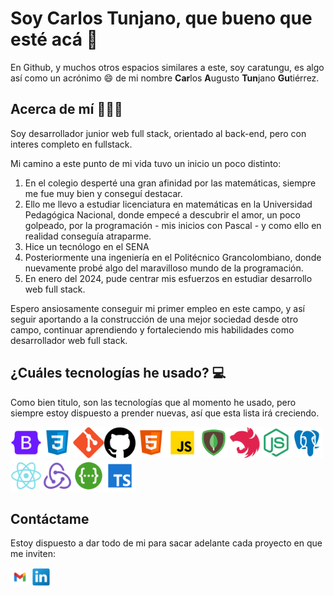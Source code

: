 # Soy Carlos Tunjano, que bueno que esté acá 👋
En Github, y muchos otros espacios similares a este, soy caratungu, es algo así como un acrónimo 😄 de mi nombre **Car**los **A**ugusto **Tun**jano **Gu**tiérrez.

## Acerca de mí 🌠🌠🌠
Soy desarrollador junior web full stack, orientado al back-end, pero con interes completo en fullstack.

Mi camino a este punto de mi vida tuvo un inicio un poco distinto:
1. En el colegio desperté una gran afinidad por las matemáticas, siempre me fue muy bien y conseguí destacar.
2. Ello me llevo a estudiar licenciatura en matemáticas en la Universidad Pedagógica Nacional, donde empecé a descubrir el amor, un poco golpeado, por la programación - mis inicios con Pascal - y como ello en realidad conseguía atraparme.
3. Hice un tecnólogo en el SENA
4. Posteriormente una ingeniería en el Politécnico Grancolombiano, donde nuevamente probé algo del maravilloso mundo de la programación.
5. En enero del 2024, pude centrar mis esfuerzos en estudiar desarrollo web full stack.

Espero ansiosamente conseguir mi primer empleo en este campo, y así seguir aportando a la construcción de una mejor sociedad desde otro campo, continuar aprendiendo y fortaleciendo mis habilidades como desarrollador web full stack.


## ¿Cuáles tecnologías he usado? :computer:
Como bien titulo, son las tecnologías que al momento he usado, pero siempre estoy dispuesto a prender nuevas, así que esta lista irá creciendo.

<img src="./icons/bootstrap.png" alt="GitHub Logo" style="width:50px; height:50px;"><img src="./icons/css.png" alt="GitHub Logo" style="width:50px; height:50px;"><img src="./icons/git.png" alt="GitHub Logo" style="width:50px; height:50px;"><img src="./icons/github_icon.png" alt="GitHub Logo" style="width:50px; height:50px;"><img src="./icons/html.png" alt="GitHub Logo" style="width:50px; height:50px;"><img src="./icons/JS.png" alt="GitHub Logo" style="width:50px; height:50px;"><img src="./icons/mongodb.png" alt="GitHub Logo" style="width:50px; height:50px;"><img src="./icons/nest.png" alt="GitHub Logo" style="width:50px; height:50px;"><img src="./icons/node-js.png" alt="GitHub Logo" style="width:50px; height:50px;"><img src="./icons/postgresql.png" alt="GitHub Logo" style="width:50px; height:50px;"><img src="./icons/react.png" alt="GitHub Logo" style="width:50px; height:50px;"><img src="./icons/redux.png" alt="GitHub Logo" style="width:50px; height:50px;"><img src="./icons/swagger.png" alt="GitHub Logo" style="width:50px; height:50px;"><img src="./icons/ts.png" alt="GitHub Logo" style="width:50px; height:50px;">


## Contáctame
Estoy dispuesto a dar todo de mi para sacar adelante cada proyecto en que me inviten:

[<img src="./icons/gmail.png" alt="GitHub Logo" style="width:30px; height:30px;">](mailto:caratungu@gmail.com)
[<img src="./icons/linkedin.png" alt="GitHub Logo" style="width:30px; height:30px;">](https://www.linkedin.com/in/carlos-augusto-tunjano-guti%C3%A9rrez-240b001b8/)